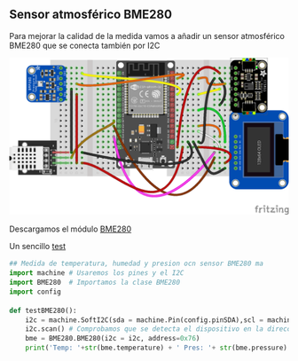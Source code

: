 ## Sensor atmosférico BME280

Para mejorar la calidad de la medida vamos a añadir un sensor atmosférico BME280 que se conecta también por I2C

![](./images/ESP32_Oled_dht22_css811_bme280_bb.png)

Descargamos el módulo [BME280](https://raw.githubusercontent.com/javacasm/CursoIOT_adv/main/codigo/bme280/BME280.py)

Un sencillo [test](https://raw.githubusercontent.com/javacasm/CursoIOT_adv/main/codigo/bme280/BME280_test.py)

```python
## Medida de temperatura, humedad y presion ocn sensor BME280 ma
import machine # Usaremos los pines y el I2C
import BME280  # Importamos la clase BME280
import config

def testBME280():
    i2c = machine.SoftI2C(sda = machine.Pin(config.pinSDA),scl = machine.Pin(config.pinSCL)) # configuramos el acceso al bus i2c 
    i2c.scan() # Comprobamos que se detecta el dispositivo en la direccion 0x76 (118) 
    bme = BME280.BME280(i2c = i2c, address=0x76) 
    print('Temp: '+str(bme.temperature) + ' Pres: '+ str(bme.pressure) + ' Hum: '+str(bme.humidity))
```

